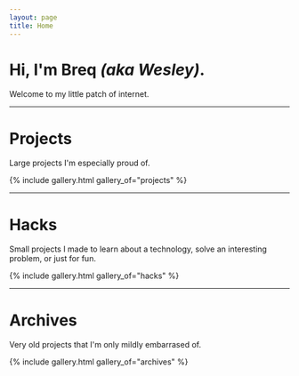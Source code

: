 ```yaml
---
layout: page
title: Home
---
```


# Hi, I'm Breq *(aka Wesley)*.
Welcome to my little patch of internet.

---

# Projects
Large projects I'm especially proud of.

{% include gallery.html gallery_of="projects" %}

---

# Hacks
Small projects I made to learn about a technology, solve an interesting problem, or just for fun.

{% include gallery.html gallery_of="hacks" %}

---

# Archives
Very old projects that I'm only mildly embarrased of.

{% include gallery.html gallery_of="archives" %}
